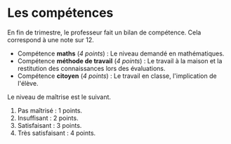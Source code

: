 # Les compétences 

En fin de trimestre, le professeur fait un bilan de compétence. Cela correspond à une note sur 12. 

* Compétence **maths** (*4 points*) : Le niveau demandé en mathématiques.
* Compétence **méthode de travail** (*4 points*) : Le travail à la maison et la restitution des connaissances lors des évaluations.
* Compétence **citoyen** (*4 points*) : Le travail en classe, l'implication de l'élève.

Le niveau de maîtrise est le suivant.

1. Pas maîtrisé : 1 points.
2. Insuffisant : 2 points.
3. Satisfaisant : 3 points.
4. Très satisfaisant : 4 points.
